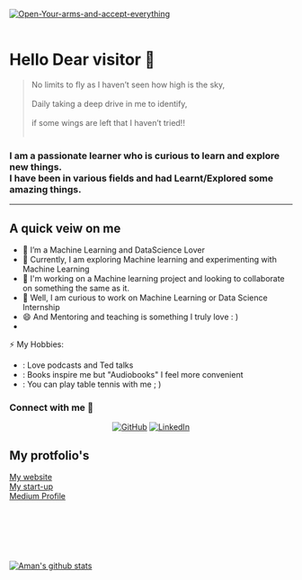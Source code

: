 <p><a href="https://ibb.co/5FXxMdM"><img src="https://i.ibb.co/0tpVDkD/Open-Your-arms-and-accept-everything.png" alt="Open-Your-arms-and-accept-everything" border="0" /></a><br /><br /></p>
<h1>Hello Dear visitor 👋</h1>
<blockquote> No limits to fly as I haven’t seen how high is the sky,<br> <br>
Daily taking a deep drive in me to identify,<br><br>
if some wings are left that I haven’t tried!!<br><br>
	</blockquote>
<h3>I am a passionate learner who is curious to learn and explore new things.<br>
I have been in various fields and had Learnt/Explored some amazing things.</h3> 

<hr />

<h2>A quick veiw on me </h2>

- 🔭 I’m a Machine Learning and DataScience Lover
- 🌱 Currently, I am exploring Machine learning and experimenting with Machine Learning
- 👯 I'm working on a Machine learning project and looking to collaborate on something the same as it.
- 🤔 Well, I am curious to work on Machine Learning or Data Science Internship
- 😄 And Mentoring and teaching is something I truly love : )
-
⚡ My Hobbies:
- : Love podcasts and Ted talks
- : Books inspire me but "Audiobooks" I feel more convenient 
- : You can play table tennis with me ; )
<h3>Connect with me 🥂 </h3>
<p align="center">
	<a href="https://github.com/amanindiamuzz"><img src="https://img.icons8.com/bubbles/50/000000/github.png" alt="GitHub"/></a>
	<a href="https://www.linkedin.com/in/aman-india-9a9700157/"><img src="https://img.icons8.com/bubbles/50/000000/linkedin.png" alt="LinkedIn"/></a>
	
</p>

<h2>My protfolio's </h2>
<a href="http://amanindia.techmate99.com/"> My website </a><br>
<a href="http://techmate99.com/"> My start-up </a><br/>
<a href="https://amanindiamuzz.medium.com"> Medium Profile</a>

<p>&nbsp;</p>
<p>&nbsp;</p>
<p>&nbsp;</p>

[![Aman's github stats](https://github-readme-stats.vercel.app/api?username=amanindiamuzz&include_all_commits=true&count_private=true&show_icons=true&line_height=20&title_color=FFFFFF&icon_color=FFFFFF&text_color=FFFFFF&bg_color=0D1117)](https://github.com/amanindiamuzz/github-readme-stats)

